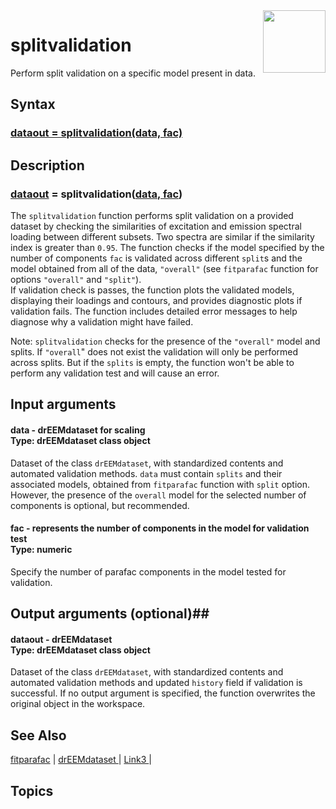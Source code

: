 <img src="top right corner logo.png" width="100" height="auto" align="right"/>

# splitvalidation #
Perform split validation on a specific model present in data.



## Syntax

### [dataout = splitvalidation(data, fac)](#syntax1) ###

## Description ##
### [dataout](#varargout) = splitvalidation([data, fac](#varargin)) <a name="syntax1"></a>
The `splitvalidation` function performs split validation on a provided dataset by checking the similarities of excitation and emission spectral loading between different subsets. Two spectra are similar if the similarity index is greater than `0.95`. 
The function checks if the model specified by the number of components `fac` is validated across different `split`s and the model obtained from all of the data, `"overall"` (see `fitparafac` function for options `"overall"` and `"split"`).<br>
If validation check is passes, the function plots the validated models, displaying their loadings and contours, and provides diagnostic plots if validation fails. The function includes detailed error messages to help diagnose why a validation might have failed.

Note: `splitvalidation` checks for the presence of the `"overall"` model and splits. If `"overall`" does not exist the validation will only be performed across splits. But if the `splits` is empty, the function won't be able to perform any validation test and will cause an error.
>

## Input arguments ##
#### data - drEEMdataset for scaling  <a name="varargin"></a> <br> Type: drEEMdataset class object
Dataset of the class `drEEMdataset`, with standardized contents and automated validation methods. `data` must contain `splits` and their associated models, obtained from `fitparafac` function with `split` option. However, the presence of the `overall` model for the selected number of components is optional, but recommended.



#### fac - represents the number of components in the model for validation test <a name="varargin"></a> <br> Type:  numeric

Specify the number of parafac components in the model tested for validation.

## Output arguments (optional)##
#### dataout - drEEMdataset   <a name="varargin"></a> <br> Type: drEEMdataset class object
Dataset of the class `drEEMdataset`, with standardized contents and automated validation methods and updated `history` field if validation is successful. 
If no output argument is specified, the function overwrites the original object in the workspace.


## See Also ##

<a href="link.com">fitparafac</a> | 
<a href="link.com"> drEEMdataset </a> |
<a href="link.com"> Link3 </a> |


## Topics ##